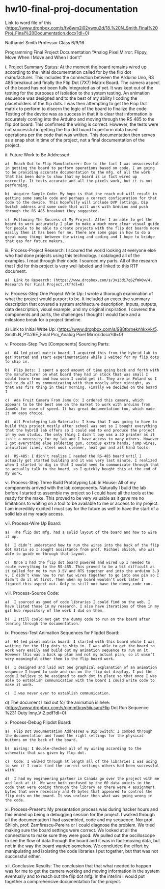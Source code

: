 # hw10-final-proj-documentation
Link to word file of this (https://www.dropbox.com/s/fv8wm2i02vwxu2d/18.%20N_Smith.Final%20Proj_Final%20Documentation.docx?dl=0)

Nathaniel Smith
Professor 
Class
6/9/16

Programming Final Project Documentation 
“Analog Pixel Mirror: Flippy, Move When I Move and When I don’t”


i.	Project Summary Status: At the moment the board remains wired up according to the initial documentation called for by the flip dot manufacturer. This includes the connection between the Arduino Uno, RS 485 breakout and finally the Flip Dot (7X7) Matrix Board. The camera aspect of the board has not been fully integrated as of yet. It was kept out of the testing for the purposes of isolation to the system testing. An animation sequence was designed and to the best of my ability I coding the placeholders of the flip dots. I was then attempting to get the Flop Dot matrix to perform to discern the logic of the board to finalize the code. Testing of the device was as success in that it is clear that information is accurately coming into the Arduino and moving through the RS 485 to the flip dot board. This confirmed the wiring is correct. However, the tests were not successful in getting the flip dot board to perform data based operations per the code that was written. This documentation then serves as a snap shot in time of the project, not a final documentation of the project.

ii.	Future Work to Be Addressed: 

    a)	Reach Out to Flip Manufacturer: Due to the fact I was unsuccessful in getting the board to perform operations based on code. I am going to be providing accurate documentation to the mfg. of all the work that has been done to show that my board is in fact wired up correctly. It tests accurate and all the pixels work, but it is not performing. 

    b)	Acquire Sample Code: My hope is that the reach out will result in getting some sample code and perhaps a correct configuration for that code to the device. This hopefully will include DVP settings, Dip Switch address and some code that will work with Arduino and push through the RS 485 breakout they suggested. 

    c)	Following The Success of My Project: After I am able to get the board to work accurately I plan to make a much more clear visual guide for people to be able to create projects with the flip dot boards more easily then it has been for me. There are some gaps in how to do a great many things between the wiring and coding and I hope to bridge that gap for future makers. 


iii.	Process-Project Research: I scoured the world looking at everyone else who had done projects using this technology. I cataloged all of the examples. I read through their code. I sourced my parts. All of the research that I did for this project is very well labeled and linked to this RTF document. 

    a)	Link to Research: (https://www.dropbox.com/s/3v13di7q62fmk0w/4. Research For Final Project.rtf?dl=0)


iv.	Process-Step One Project Write Up: I wrote a thorough examination of what the project would purport to be. It included an executive summary description that covered a system architecture description, inputs, outputs, data description, visual example, and my original inspiration. I covered the components and parts, the challenges I thought I would face and a milestone break for a project timeline. 

 a)	Link to Initial Write Up: (https://www.dropbox.com/s/988tbrneknhkxvk/5. Smith.N_P%26E_Final Proj_Analog Pixel Mirror.docx?dl=0)


v.	Process-Step Two [Components] Sourcing Parts: 

    a)	64 led pixel matrix board: I acquired this from the hybrid lab to get started and start experimentations while I waited for my flip dots to ship in. 

    b)	Flip Dots: I spent a good amount of time going back and forth with the manufacturer on what board they had in stock that was small I could learn from and how soon I could get it. They are in Poland so I had to do all my communicating with them mostly after midnight, as that was firs thing in their morning. Finally we decided on the board I  

    c)	Ada Fruit Camera From Jame Co: I ordered this camera, which appears to be the best one on the market to work with arduino from JameCo for ease of speed. It has great documentation too, which made it an easy choice. 

    d)	All Prototyping Lab Materials: I knew that I was going to have to build this project mostly after school was out so I bought everything that the hybrid lab offers so I could end to end produce the project in my own studio. The only thing I didn’t buy was a 3D printer as it isn’t a necessity for my lab and I have access to many others. However I got everything else soldering gun, octopus extra hands, jump wires, insulation lines, steel wool cleaner, heat gun and all hand tools. 

    e)	RS-485: I didn’t realize I needed the RS-485 board until I actually got started building and it was very last minute. I realized when I started to dig in that I would need to communicate through that to actually talk to the board, so I quickly bought this at the end of my work. 

vi.	Process-Step Three Build Prototyping Lab In House: All of my components arrived with the lab components. Naturally I build the lab before I started to assemble my project so I could have all the tools at the ready for the make. This proved to be very valuable as it gave me no limitations to waiting on a tool to be available to me or access to my project. I am incredibly excited I must say for the future as well to have the start of a solid lab at my ready access. 


vii.	Process-Wire Up Board:

    a)	The flip dot mfg. had a solid layout of the board and how to wire it up.

    b)	I didn’t understand how to run the wires into the back of the flip dot matrix so I sought assistance from prof. Michael Shiloh, who was able to guide me through that layout. 

    c)	Once I had the flip dot board powered and wired up I needed to route everything to the RS-485. This proved to be a bit difficult as it called for me to run 3.5V and RTS together and into the arduino 3.3 v. I didn’t know how to run two wires together to go into one pin so I didn’t do it at first. Then when my board wouldn’t work later I figured this aspect out. Only to still not have the dummy code run.


viii.	Process-Source Code:

    a)	I sourced as good of code libraries I could find on the web. I have listed those in my research. I also have iterations of them in my git hub repository of the work I did on them.
    
    b)	I still could not get the dummy code to run on the board after tearing through the documentation. 


ix.	Process-Test Animation Sequences for Flipdot Board:

    a)	64 led pixel matrix board: I started with this board while I was waiting for the flip dots to ship in. I was able to get the board to work very easily and build out my animation sequence to run on it. However this was a back up plan and not my actual plan, so it wasn’t very meaningful other then to the flip board work.

    b)	I designed and laid out one graphical explanation of an animation sequence I hoped to code and run on the flip dot display. I put the code I believe to be assigned to each dot in place so that once I was able to establish communication with the board I could write code to make it work.
    
    c)	I was never ever to establish communication.

d)	The document I laid out for the animation is here: (https://www.dropbox.com/s/qjmmtbqw5iiusan/Flip Dot Run Sequence %231 Outy Inny_V 2.pdf?dl=0)


x.	Process-Debug Flipdot Board: 

    a)	Flip Dot Documentation Addresses & Dip Switch: I combed through the documentation and found the right settings for the physical buttons on the back of the board. 

    b)	Wiring: I double-checked all of my wiring according to the schematic that was given by flop dot. 

    c)	Code: I walked through at length all of the libraries I was using to see if I could find the correct settings others had been successful with.

    d)	I had my engineering partner in Canada go over the project with me and look at it. We were both confused by the 60 data points in the code that were coming through the library as there were 4 assignment bytes that were necessary and 49 bytes that appeared to control the flip dots on the board. It was unclear then what was going wrong in the code.

xi.	Process-Present: My presentation process was during hacker hours and this ended up being a debugging session for the project. I walked through all the documentation I had assembled, code and my sequence. Nor prof. Shiloh, prof. Zamfirescu-Pereira or I could diagnose the problem. We tried making sure the board settings were correct. We looked at all the connections to make sure they were good. We pulled out the oscilloscope to see the flow of data through the board and it was in fact-moving data, but not in the way the board wanted somehow. We concluded the effort by manipulating and isolating the code libraries I put together, but that was not successful either. 

xii.	Conclusive Results: The conclusion that that what needed to happen was for me to get the camera working and moving information in the system eventually and to reach out the flip dot mfg. In the interim I would put together a comprehensive documentation for the project. 

